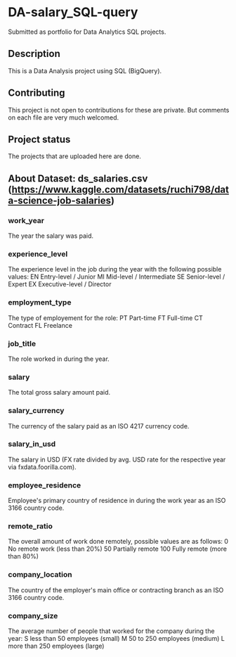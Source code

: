 # DA-salary_SQL-query
Submitted as portfolio for Data Analytics SQL projects.

## Description
This is a Data Analysis project using SQL (BigQuery).

## Contributing
This project is not open to contributions for these are private. But comments on each file are very much welcomed.

## Project status
The projects that are uploaded here are done.

## About Dataset: ds_salaries.csv (https://www.kaggle.com/datasets/ruchi798/data-science-job-salaries)
  ### work_year
  The year the salary was paid.
  
  ### experience_level
  The experience level in the job during the year with the following possible values: EN Entry-level / Junior MI Mid-level / Intermediate SE Senior-level / Expert EX Executive-level / Director
  
  ### employment_type
  The type of employement for the role: PT Part-time FT Full-time CT Contract FL Freelance
  
  ### job_title
  The role worked in during the year.
  
  ### salary
  The total gross salary amount paid.
  
  ### salary_currency
  The currency of the salary paid as an ISO 4217 currency code.
  
  ### salary_in_usd
  The salary in USD (FX rate divided by avg. USD rate for the respective year via fxdata.foorilla.com).
  
  ### employee_residence
  Employee's primary country of residence in during the work year as an ISO 3166 country code.
  
  ### remote_ratio
  The overall amount of work done remotely, possible values are as follows: 0 No remote work (less than 20%) 50 Partially remote 100 Fully remote (more than 80%)

  ### company_location
  The country of the employer's main office or contracting branch as an ISO 3166 country code.
  
  ### company_size
  The average number of people that worked for the company during the year: S less than 50 employees (small) M 50 to 250 employees (medium) L more than 250 employees (large)
 
